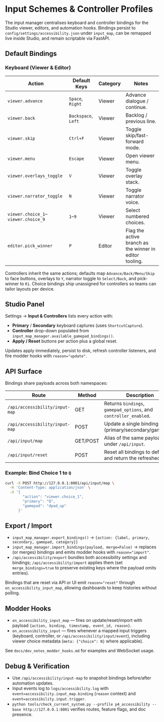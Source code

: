 # Input Schemes & Controller Profiles

The input manager centralises keyboard and controller bindings for the Studio viewer, editors, and automation hooks. Bindings persist to `config/settings/accessibility.json` under `input_map`, can be remapped live inside Studio, and remain scriptable via FastAPI.

## Default Bindings

### Keyboard (Viewer & Editor)

| Action | Default Keys | Category | Notes |
| --- | --- | --- | --- |
| `viewer.advance` | `Space`, `Right` | Viewer | Advance dialogue / continue. |
| `viewer.back` | `Backspace`, `Left` | Viewer | Backlog / previous line. |
| `viewer.skip` | `Ctrl+F` | Viewer | Toggle skip/fast-forward mode. |
| `viewer.menu` | `Escape` | Viewer | Open viewer menu. |
| `viewer.overlays_toggle` | `V` | Viewer | Toggle overlay stack. |
| `viewer.narrator_toggle` | `N` | Viewer | Toggle narrator voice. |
| `viewer.choice_1`–`viewer.choice_9` | `1`–`9` | Viewer | Select numbered choices. |
| `editor.pick_winner` | `P` | Editor | Flag the active branch as the winner in editor tooling. |

Controllers inherit the same actions; defaults map `Advance/Back/Menu/Skip` to face buttons, overlays to `Y`, narrator toggle to `Select/Back`, and pick-winner to `R1`. Choice bindings ship unassigned for controllers so teams can tailor layouts per device.

## Studio Panel

Settings → **Input & Controllers** lists every action with:

- **Primary** / **Secondary** keyboard captures (uses `ShortcutCapture`).
- **Controller** drop-down populated from `input_map_manager.available_gamepad_bindings()`.
- **Apply / Reset** buttons per action plus a global reset.

Updates apply immediately, persist to disk, refresh controller listeners, and fire modder hooks with `reason="update"`.

## API Surface

Bindings share payloads across both namespaces:

| Route | Method | Description |
| --- | --- | --- |
| `/api/accessibility/input-map` | GET | Returns `bindings`, `gamepad_options`, and `controller_enabled`. |
| `/api/accessibility/input-map` | POST | Update a single binding (primary/secondary/gamepad). |
| `/api/input/map` | GET/POST | Alias of the same payloads under `/api/input`. |
| `/api/input/reset` | POST | Reset all bindings to defaults and return the refreshed map. |

### Example: Bind Choice 1 to `Q`

```bash
curl -X POST http://127.0.0.1:8001/api/input/map \
  -H 'Content-Type: application/json' \
  -d '{
        "action": "viewer.choice_1",
        "primary": "Q",
        "gamepad": "dpad_up"
      }'
```

## Export / Import

- `input_map_manager.export_bindings()` → `{action: {label, primary, secondary, gamepad, category}}`
- `input_map_manager.import_bindings(payload, merge=False)` → replaces (or merges) bindings and emits modder hooks with `reason="import"`.
- `/api/accessibility/export` bundles both accessibility settings and bindings; `/api/accessibility/import` applies them (set `merge_bindings=true` to preserve existing keys where the payload omits entries).

Bindings that are reset via API or UI emit `reason="reset"` through `on_accessibility_input_map`, allowing dashboards to keep histories without polling.

## Modder Hooks

- `on_accessibility_input_map` — fires on update/reset/import with payload `{action, binding, timestamp, event_id, reason}`.
- `on_accessibility_input` — fires whenever a mapped input triggers (keyboard, controller, or `/api/accessibility/input/event`), including viewer choice metadata (`meta: {"choice": N}` where applicable).

See `docs/dev_notes_modder_hooks.md` for examples and WebSocket usage.

## Debug & Verification

- Use `/api/accessibility/input-map` to snapshot bindings before/after automation updates.
- Input events log to `logs/accessibility.log` with `event=accessibility.input_map.binding` (`reason` context) and `event=accessibility.input.trigger`.
- `python tools/check_current_system.py --profile p4_accessibility --base http://127.0.0.1:8001` verifies routes, feature flags, and doc presence.
